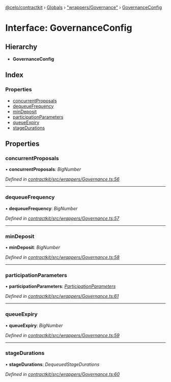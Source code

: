 [@celo/contractkit](../README.md) › [Globals](../globals.md) › ["wrappers/Governance"](../modules/_wrappers_governance_.md) › [GovernanceConfig](_wrappers_governance_.governanceconfig.md)

# Interface: GovernanceConfig

## Hierarchy

* **GovernanceConfig**

## Index

### Properties

* [concurrentProposals](_wrappers_governance_.governanceconfig.md#concurrentproposals)
* [dequeueFrequency](_wrappers_governance_.governanceconfig.md#dequeuefrequency)
* [minDeposit](_wrappers_governance_.governanceconfig.md#mindeposit)
* [participationParameters](_wrappers_governance_.governanceconfig.md#participationparameters)
* [queueExpiry](_wrappers_governance_.governanceconfig.md#queueexpiry)
* [stageDurations](_wrappers_governance_.governanceconfig.md#stagedurations)

## Properties

###  concurrentProposals

• **concurrentProposals**: *BigNumber*

*Defined in [contractkit/src/wrappers/Governance.ts:56](https://github.com/celo-org/celo-monorepo/blob/master/packages/sdk/contractkit/src/wrappers/Governance.ts#L56)*

___

###  dequeueFrequency

• **dequeueFrequency**: *BigNumber*

*Defined in [contractkit/src/wrappers/Governance.ts:57](https://github.com/celo-org/celo-monorepo/blob/master/packages/sdk/contractkit/src/wrappers/Governance.ts#L57)*

___

###  minDeposit

• **minDeposit**: *BigNumber*

*Defined in [contractkit/src/wrappers/Governance.ts:58](https://github.com/celo-org/celo-monorepo/blob/master/packages/sdk/contractkit/src/wrappers/Governance.ts#L58)*

___

###  participationParameters

• **participationParameters**: *[ParticipationParameters](_wrappers_governance_.participationparameters.md)*

*Defined in [contractkit/src/wrappers/Governance.ts:61](https://github.com/celo-org/celo-monorepo/blob/master/packages/sdk/contractkit/src/wrappers/Governance.ts#L61)*

___

###  queueExpiry

• **queueExpiry**: *BigNumber*

*Defined in [contractkit/src/wrappers/Governance.ts:59](https://github.com/celo-org/celo-monorepo/blob/master/packages/sdk/contractkit/src/wrappers/Governance.ts#L59)*

___

###  stageDurations

• **stageDurations**: *DequeuedStageDurations*

*Defined in [contractkit/src/wrappers/Governance.ts:60](https://github.com/celo-org/celo-monorepo/blob/master/packages/sdk/contractkit/src/wrappers/Governance.ts#L60)*
